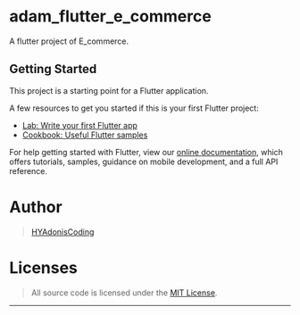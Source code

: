 # adam_flutter_e_commerce

A flutter project of E_commerce.

## Getting Started

This project is a starting point for a Flutter application.

A few resources to get you started if this is your first Flutter project:

- [Lab: Write your first Flutter app](https://flutter.dev/docs/get-started/codelab)
- [Cookbook: Useful Flutter samples](https://flutter.dev/docs/cookbook)

For help getting started with Flutter, view our 
[online documentation](https://flutter.dev/docs), which offers tutorials, 
samples, guidance on mobile development, and a full API reference.

# Author

>[HYAdonisCoding]

# Licenses

>All source code is licensed under the [MIT License].


---
[HYAdonisCoding]:https://github.com/HYAdonisCoding
[MIT License]:https://github.com/HYAdonisCoding/HYCoreAnimationStudy/blob/master/LICENSE